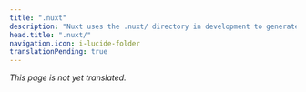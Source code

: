 ```yaml
---
title: ".nuxt"
description: "Nuxt uses the .nuxt/ directory in development to generate your Vue application."
head.title: ".nuxt/"
navigation.icon: i-lucide-folder
translationPending: true
---
```

_This page is not yet translated._
